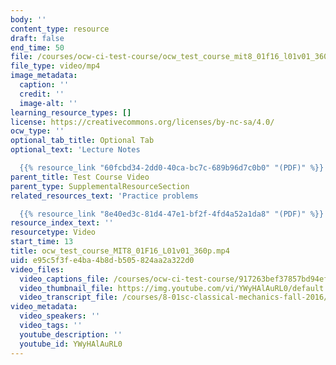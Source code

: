 ```yaml
---
body: ''
content_type: resource
draft: false
end_time: 50
file: /courses/ocw-ci-test-course/ocw_test_course_mit8_01f16_l01v01_360p_360p_16_9.mp4
file_type: video/mp4
image_metadata:
  caption: ''
  credit: ''
  image-alt: ''
learning_resource_types: []
license: https://creativecommons.org/licenses/by-nc-sa/4.0/
ocw_type: ''
optional_tab_title: Optional Tab
optional_text: 'Lecture Notes

  {{% resource_link "60fcbd34-2dd0-40ca-bc7c-689b96d7c0b0" "(PDF)" %}}'
parent_title: Test Course Video
parent_type: SupplementalResourceSection
related_resources_text: 'Practice problems

  {{% resource_link "8e40ed3c-81d4-47e1-bf2f-4fd4a52a1da8" "(PDF)" %}}'
resource_index_text: ''
resourcetype: Video
start_time: 13
title: ocw_test_course_MIT8_01F16_L01v01_360p.mp4
uid: e95c5f3f-e4ba-4b8d-b505-824aa2a322d0
video_files:
  video_captions_file: /courses/ocw-ci-test-course/917263bef37857bd94ef67692405bcc9_erlp_sbca1s.vtt
  video_thumbnail_file: https://img.youtube.com/vi/YWyHAlAuRL0/default.jpg
  video_transcript_file: /courses/8-01sc-classical-mechanics-fall-2016/33f61131009a6cd12d9a4c0e42eb7f44_ErlP_SBcA1s.pdf
video_metadata:
  video_speakers: ''
  video_tags: ''
  youtube_description: ''
  youtube_id: YWyHAlAuRL0
---
```

